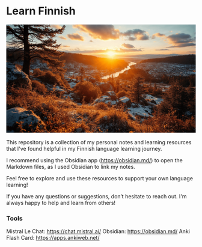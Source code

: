 # Learn Finnish

![Learn Finnish banner image](./Attachments/banner-image.jpg)

This repository is a collection of my personal notes and learning resources that I've found helpful in my Finnish language learning journey.

I recommend using the Obsidian app (https://obsidian.md/) to open the Markdown files, as I used Obsidian to link my notes.

Feel free to explore and use these resources to support your own language learning!

If you have any questions or suggestions, don’t hesitate to reach out. I'm always happy to help and learn from others!

### Tools

Mistral Le Chat: https://chat.mistral.ai/
Obsidian: https://obsidian.md/
Anki Flash Card: https://apps.ankiweb.net/
